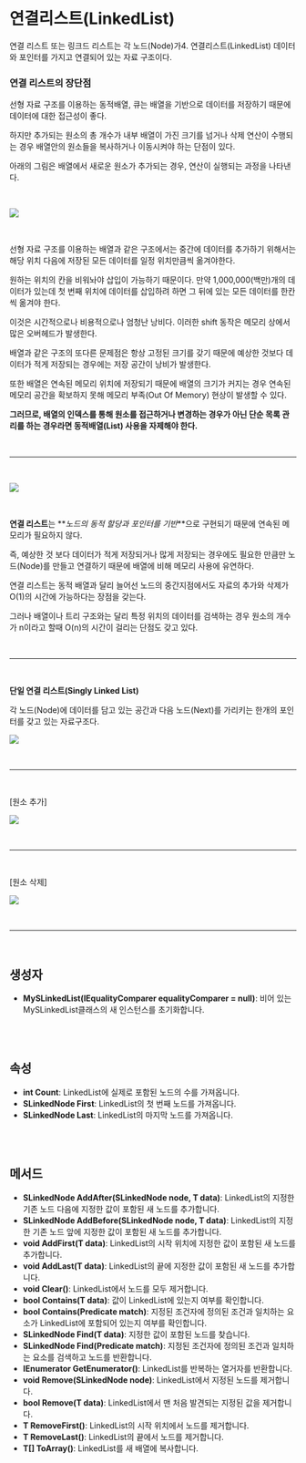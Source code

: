 # 연결리스트(LinkedList)

연결 리스트 또는 링크드 리스트는 각 노드(Node)가4. 연결리스트(LinkedList) 데이터와 포인터를 가지고 연결되어 있는 자료 구조이다.

### **연결 리스트의 장단점**

선형 자료 구조를 이용하는 동적배열, 큐는 배열을 기반으로 데이터를 저장하기 때문에 데이터에 대한 접근성이 좋다.

하지만 추가되는 원소의 총 개수가 내부 배열이 가진 크기를 넘거나 삭제 연산이 수행되는 경우 배열안의 원소들을 복사하거나 이동시켜야 하는 단점이 있다.

아래의 그림은 배열에서 새로운 원소가 추가되는 경우, 연산이 실행되는 과정을 나타낸다.

<br />

![](images/linkedList1.png)

<br />

선형 자료 구조를 이용하는 배열과 같은 구조에서는 중간에 데이터를 추가하기 위해서는 해당 위치 다음에 저장된 모든 데이터를 일정 위치만큼씩 옮겨야한다.

원하는 위치의 칸을 비워놔야 삽입이 가능하기 때문이다. 만약 1,000,000(백만)개의 데이터가 있는데 첫 번째 위치에 데이터를 삽입하려 하면 그 뒤에 있는 모든 데이터를 한칸씩 옮겨야 한다.

이것은 시간적으로나 비용적으로나 엄청난 낭비다. 이러한 shift 동작은 메모리 상에서 많은 오버헤드가 발생한다.

배열과 같은 구조의 또다른 문제점은 항상 고정된 크기를 갖기 때문에 예상한 것보다 데이터가 적게 저장되는 경우에는 저장 공간이 낭비가 발생한다.

또한 배열은 연속된 메모리 위치에 저장되기 때문에 배열의 크기가 커지는 경우 연속된 메모리 공간을 확보하지 못해 메모리 부족(Out Of Memory) 현상이 발생할 수 있다.

**그러므로, 배열의 인덱스를 통해 원소를 접근하거나 변경하는 경우가 아닌 단순 목록 관리를 하는 경우라면 동적배열(List<T>) 사용을 자제해야 한다.**

<br />

---

<br />

![](images/linkedList2.png)

<br />

**연결 리스트**는 **_노드의 동적 할당과 포인터를 기반_**으로 구현되기 때문에 연속된 메모리가 필요하지 않다.

즉, 예상한 것 보다 데이터가 적게 저장되거나 많게 저장되는 경우에도 필요한 만큼만 노드(Node)를 만들고 연결하기 때문에 배열에 비해 메모리 사용에 유연하다.

연결 리스트는 동적 배열과 달리 늘어선 노드의 중간지점에서도 자료의 추가와 삭제가 O(1)의 시간에 가능하다는 장점을 갖는다.

그러나 배열이나 트리 구조와는 달리 특정 위치의 데이터를 검색하는 경우 원소의 개수가 n이라고 할때 O(n)의 시간이 걸리는 단점도 갖고 있다.

<br />

---

<br />

**단일 연결 리스트(Singly Linked List)**

각 노드(Node)에 데이터를 담고 있는 공간과 다음 노드(Next)를 가리키는 한개의 포인터를 갖고 있는 자료구조다.

![](images/linkedList3.png)

<br />

---

<br />

[원소 추가]

![](images/linkedList4.png)

<br />

---

<br />

[원소 삭제]

![](images/linkedList5.png)

<br />

---

<br />

## 생성자

- **MySLinkedList<T>(IEqualityComparer<T> equalityComparer = null)**: 비어 있는 MySLinkedList클래스의 새 인스턴스를 초기화합니다.

<br /><br />

## 속성

- **int Count**: LinkedList에 실제로 포함된 노드의 수를 가져옵니다.
- **SLinkedNode<T> First**: LinkedList의 첫 번째 노드를 가져옵니다.
- **SLinkedNode<T> Last**: LinkedList의 마지막 노드를 가져옵니다.

<br /><br />

## 메서드

- **SLinkedNode<T> AddAfter(SLinkedNode<T> node, T data)**: LinkedList의 지정한 기존 노드 다음에 지정한 값이 포함된 새 노드를 추가합니다.
- **SLinkedNode<T> AddBefore(SLinkedNode<T> node, T data)**: LinkedList의 지정한 기존 노드 앞에 지정한 값이 포함된 새 노드를 추가합니다.
- **void AddFirst(T data)**: LinkedList의 시작 위치에 지정한 값이 포함된 새 노드를 추가합니다.
- **void AddLast(T data)**: LinkedList의 끝에 지정한 값이 포함된 새 노드를 추가합니다.
- **void Clear()**: LinkedList에서 노드를 모두 제거합니다.
- **bool Contains(T data)**: 값이 LinkedList에 있는지 여부를 확인합니다.
- **bool Contains(Predicate<T> match)**: 지정된 조건자에 정의된 조건과 일치하는 요소가 LinkedList<T>에 포함되어 있는지 여부를 확인합니다.
- **SLinkedNode<T> Find(T data)**: 지정한 값이 포함된 노드를 찾습니다.
- **SLinkedNode<T> Find(Predicate<T> match)**: 지정된 조건자에 정의된 조건과 일치하는 요소를 검색하고 노드를 반환합니다.
- **IEnumerator<T> GetEnumerator()**: LinkedList를 반복하는 열거자를 반환합니다.
- **void Remove(SLinkedNode<T> node)**: LinkedList에서 지정된 노드를 제거합니다.
- **bool Remove(T data)**: LinkedList에서 맨 처음 발견되는 지정된 값을 제거합니다.
- **T RemoveFirst()**: LinkedList의 시작 위치에서 노드를 제거합니다.
- **T RemoveLast()**: LinkedList의 끝에서 노드를 제거합니다.
- **T[] ToArray()**: LinkedList를 새 배열에 복사합니다.
